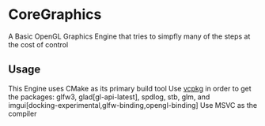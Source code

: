 # CoreGraphics
A Basic OpenGL Graphics Engine that tries to simpfly many of the steps at the cost of control

## Usage

This Engine uses CMake as its primary build tool 
Use [vcpkg](https://github.com/microsoft/vcpkg) in order to get the packages: glfw3, glad[gl-api-latest], spdlog, stb, glm, and imgui[docking-experimental,glfw-binding,opengl-binding]
Use MSVC as the compiler 
